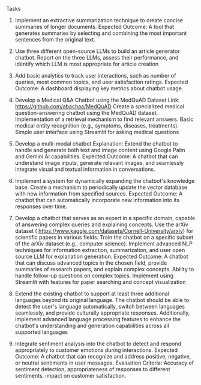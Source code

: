 Tasks

1. Implement an extractive summarization technique to create concise summaries of longer documents. Expected Outcome: A tool that generates summaries by selecting and combining the most important sentences from the original text.

2. Use three different open-source LLMs to build an article generator chatbot. Report on the three LLMs, assess their performance, and identify which LLM is most appropriate for article creation

3. Add basic analytics to track user interactions, such as number of queries, most common topics, and user satisfaction ratings. Expected Outcome: A dashboard displaying key metrics about chatbot usage.

4. Develop a Medical Q&A Chatbot using the MedQuAD Dataset Link: https://github.com/abachaa/MedQuAD Create a specialized medical question-answering chatbot using the MedQuAD dataset. Implementation of a retrieval mechanism to find relevant answers. Basic medical entity recognition (e.g., symptoms, diseases, treatments). Simple user interface using Streamlit for asking medical questions

5. Develop a multi-modal chatbot Explanation: Extend the chatbot to handle and generate both text and image content using Google Palm and Gemini AI capabilities. Expected Outcome: A chatbot that can understand image inputs, generate relevant images, and seamlessly integrate visual and textual information in conversations.

6. Implement a system for dynamically expanding the chatbot's knowledge base. Create a mechanism to periodically update the vector database with new information from specified sources. Expected Outcome: A chatbot that can automatically incorporate new information into its responses over time.

7. Develop a chatbot that serves as an expert in a specific domain, capable of answering complex queries and explaining concepts. Use the arXiv dataset ( https://www.kaggle.com/datasets/Cornell-University/arxiv) for scientific papers in various fields. Train the chatbot on a specific subset of the arXiv dataset (e.g., computer science). Implement advanced NLP techniques for information extraction, summarization, and user open source LLM for explanation generation. Expected Outcome: A chatbot that can discuss advanced topics in the chosen field, provide summaries of research papers, and explain complex concepts. Ability to handle follow-up questions on complex topics. Implement using Streamlit with features for paper searching and concept visualization

8. Extend the existing chatbot to support at least three additional languages beyond its original language. The chatbot should be able to detect the user's language automatically, switch between languages seamlessly, and provide culturally appropriate responses. Additionally, implement advanced language processing features to enhance the chatbot's understanding and generation capabilities across all supported languages

9. Integrate sentiment analysis into the chatbot to detect and respond appropriately to customer emotions during interactions. Expected Outcome: A chatbot that can recognize and address positive, negative, or neutral sentiments in user messages. Evaluation Criteria: Accuracy of sentiment detection, appropriateness of responses to different sentiments, impact on customer satisfaction.
